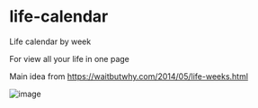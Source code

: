 # life-calendar
Life calendar by week

For view all your life in one page

Main idea from https://waitbutwhy.com/2014/05/life-weeks.html

![image](https://user-images.githubusercontent.com/5781038/43607019-74cdbf26-96b6-11e8-83ea-cb728300a303.png)
